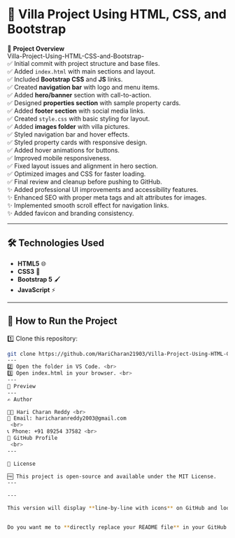 # 🏡 Villa Project Using HTML, CSS, and Bootstrap

🚀 **Project Overview**  
Villa-Project-Using-HTML-CSS-and-Bootstrap- <br>
✅ Initial commit with project structure and base files. <br>
✅ Added `index.html` with main sections and layout. <br>
✅ Included **Bootstrap CSS** and **JS** links. <br>
✅ Created **navigation bar** with logo and menu items. <br>
✅ Added **hero/banner** section with call-to-action. <br>
✅ Designed **properties section** with sample property cards. <br>
✅ Added **footer section** with social media links. <br>
✅ Created `style.css` with basic styling for layout. <br>
✅ Added **images folder** with villa pictures. <br>
✅ Styled navigation bar and hover effects. <br>
✅ Styled property cards with responsive design. <br>
✅ Added hover animations for buttons. <br>
✅ Improved mobile responsiveness. <br>
✅ Fixed layout issues and alignment in hero section. <br>
✅ Optimized images and CSS for faster loading. <br>
✅ Final review and cleanup before pushing to GitHub. <br>
✨ Added professional UI improvements and accessibility features. <br>
✨ Enhanced SEO with proper meta tags and alt attributes for images. <br>
✨ Implemented smooth scroll effect for navigation links. <br>
✨ Added favicon and branding consistency. <br>

-----------------------------------------------------------------------------------------------------

## 🛠️ Technologies Used
- **HTML5** 🌐  
- **CSS3** 🎨  
- **Bootstrap 5** 🖌️  
- **JavaScript** ⚡  

------------------------------------------------------------------------------------------------------

## 🚀 How to Run the Project
1️⃣ Clone this repository:  
```bash
git clone https://github.com/HariCharan21903/Villa-Project-Using-HTML-CSS-and-Bootstrap-.git
---
2️⃣ Open the folder in VS Code. <br>
3️⃣ Open index.html in your browser. <br>
---
📸 Preview
---
✍️ Author

👨‍💻 Hari Charan Reddy <br>
📧 Email: haricharanreddy2003@gmail.com
 <br>
📞 Phone: +91 89254 37582 <br>
🔗 GitHub Profile
 <br>
---

📜 License

🆓 This project is open-source and available under the MIT License.
---

---

This version will display **line-by-line with icons** on GitHub and look much cleaner. <br>
 

Do you want me to **directly replace your README file** in your GitHub repo with this content so you don’t have to edit it manually?


